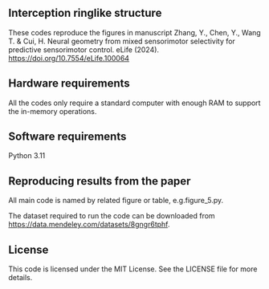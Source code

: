 ## Interception ringlike structure
These codes reproduce the figures in manuscript Zhang, Y., Chen, Y., Wang T. & Cui, H. Neural geometry from mixed 
sensorimotor selectivity for predictive sensorimotor control. eLife (2024). https://doi.org/10.7554/eLife.100064


## Hardware requirements
All the codes only require a standard computer with enough RAM to support the in-memory operations.


## Software requirements
Python 3.11


## Reproducing results from the paper
All main code is named by related figure or table, e.g.figure_5.py.

The dataset required to run the code can be downloaded from https://data.mendeley.com/datasets/8gngr6tphf.


## License
This code is licensed under the MIT License.
See the LICENSE file for more details.
